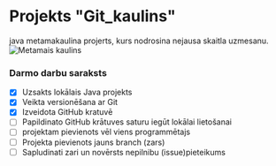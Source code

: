 #  Projekts "Git_kaulins"
java metamakaulina projerts, kurs nodrosina nejausa skaitla uzmesanu.
![Metamais kaulins](https://play-lh.googleusercontent.com/WB7hI7mdhxqr4om-ONi-yBnFre6J4-RdGGo7EU9kdVK7IQfZffveRsKz0tY4c1UO7g=w240-h480-rw)
### **Darmo darbu saraksts**
- [x] Uzsakts lokālais Java projekts
- [x] Veikta  versionēšana ar Git
- [x] Izveidota GitHub kratuvē
- [ ] Papildinato GitHub krātuves saturu iegūt lokālai lietošanai
- [ ] projektam pievienots vēl viens programmētajs
- [ ] Projekta pievienots jauns branch (zars)
- [ ] Sapludinati zari un novērsts nepilnibu (issue)pieteikums
